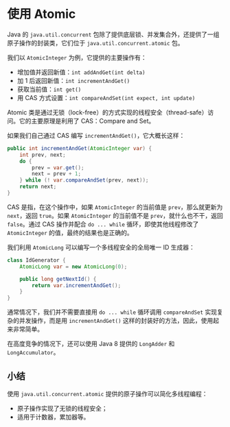 # **使用 Atomic**


Java 的 `java.util.concurrent` 包除了提供底层锁、并发集合外，还提供了一组原子操作的封装类，它们位于 `java.util.concurrent.atomic` 包。

我们以 `AtomicInteger` 为例，它提供的主要操作有：

- 增加值并返回新值：`int addAndGet(int delta)`
- 加 1 后返回新值：`int incrementAndGet()`
- 获取当前值：`int get()`
- 用 CAS 方式设置：`int compareAndSet(int expect, int update)`

Atomic 类是通过无锁（lock-free）的方式实现的线程安全（thread-safe）访问。它的主要原理是利用了 CAS：Compare and Set。

如果我们自己通过 CAS 编写 `incrementAndGet()`，它大概长这样：

```java
public int incrementAndGet(AtomicInteger var) {
    int prev, next;
    do {
        prev = var.get();
        next = prev + 1;
    } while (! var.compareAndSet(prev, next));
    return next;
}
```

CAS 是指，在这个操作中，如果 `AtomicInteger` 的当前值是 `prev`，那么就更新为 `next`，返回 `true`。如果 `AtomicInteger` 的当前值不是 `prev`，就什么也不干，返回 `false`。通过 CAS 操作并配合 `do ... while` 循环，即使其他线程修改了 `AtomicInteger` 的值，最终的结果也是正确的。

我们利用 `AtomicLong` 可以编写一个多线程安全的全局唯一 ID 生成器：

```java
class IdGenerator {
    AtomicLong var = new AtomicLong(0);

    public long getNextId() {
        return var.incrementAndGet();
    }
}
```

通常情况下，我们并不需要直接用 `do ... while` 循环调用 `compareAndSet` 实现复杂的并发操作，而是用 `incrementAndGet()` 这样的封装好的方法，因此，使用起来非常简单。

在高度竞争的情况下，还可以使用 Java 8 提供的 `LongAdder` 和 `LongAccumulator`。

## 小结

使用 `java.util.concurrent.atomic` 提供的原子操作可以简化多线程编程：

- 原子操作实现了无锁的线程安全；
- 适用于计数器，累加器等。